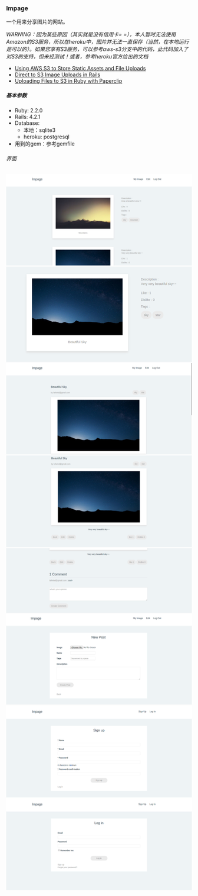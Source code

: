 ### Impage

一个用来分享图片的网站。

*WARNING：因为某些原因（其实就是没有信用卡= =），本人暂时无法使用Amazon的S3服务，所以在heroku中，图片并无法一直保存（当然，在本地运行是可以的）。如果您享有S3服务，可以参考aws-s3分支中的代码，此代码加入了对S3的支持，但未经测试！或者，参考heroku官方给出的文档*

* [Using AWS S3 to Store Static Assets and File Uploads](https://devcenter.heroku.com/articles/s3#s3-setup)
* [Direct to S3 Image Uploads in Rails](https://devcenter.heroku.com/articles/direct-to-s3-image-uploads-in-rails)
* [Uploading Files to S3 in Ruby with Paperclip](https://devcenter.heroku.com/articles/paperclip-s3)

##### 基本参数
* Ruby: 2.2.0
* Rails: 4.2.1
* Database: 
  * 本地：sqlite3
  * heroku: postgresql
* 用到的gem：参考gemfile

###### 界面

![主界面1](/public/img/main1.png)
![主界面2](/public/img/main2.png)
![图片单独界面1](/public/img/show1.png)
![图片单独界面2](/public/img/show2.png)
![图片单独界面3](/public/img/show3.png)
![新建](/public/img/new_post.png)
![注册界面](/public/img/sign_up.png)
![登录界面](/public/img/login.png)
